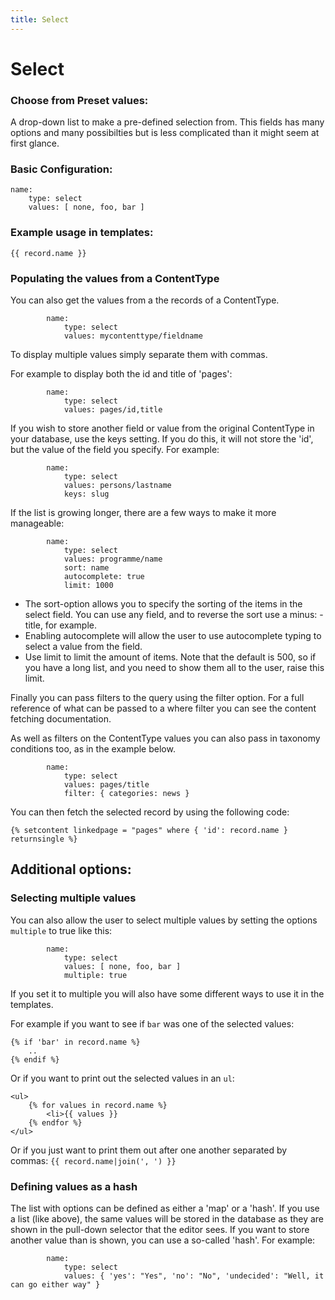 ```yaml
---
title: Select
---
```

Select
=========

### Choose from Preset values:

A drop-down list to make a pre-defined selection from. This fields has many
options and many possibilties but is less complicated than it might seem at
first glance.

### Basic Configuration:

```
name:
    type: select
    values: [ none, foo, bar ]
```

### Example usage in templates:

```
{{ record.name }}
```

### Populating the values from a ContentType

You can also get the values from a the records of a ContentType.

```
        name:
            type: select
            values: mycontenttype/fieldname
```

To display multiple values simply separate them with commas.

For example to display both the id and title of 'pages':

```
        name:
            type: select
            values: pages/id,title
```

If you wish to store another field or value from the original ContentType in
your database, use the keys setting. If you do this, it will not store the
'id', but the value of the field you specify. For example:

```
        name:
            type: select
            values: persons/lastname
            keys: slug
```

If the list is growing longer, there are a few ways to make it more manageable:

```
        name:
            type: select
            values: programme/name
            sort: name
            autocomplete: true
            limit: 1000
```

* The sort-option allows you to specify the sorting of the items in the select
  field. You can use any field, and to reverse the sort use a minus: -title,
  for example.
* Enabling autocomplete will allow the user to use autocomplete typing to
  select a value from the field.
* Use limit to limit the amount of items. Note that the default is 500, so if
  you have a long list, and you need to show them all to the user, raise this
  limit.

Finally you can pass filters to the query using the filter option. For a full
reference of what can be passed to a where filter you can see the content
fetching documentation.

As well as filters on the ContentType values you can also pass in taxonomy
conditions too, as in the example below.

```
        name:
            type: select
            values: pages/title
            filter: { categories: news }
```

You can then fetch the selected record by using the following code:

```
{% setcontent linkedpage = "pages" where { 'id': record.name } returnsingle %}
```

## Additional options:

### Selecting multiple values

You can also allow the user to select multiple values by setting the options
`multiple` to true like this:

```
        name:
            type: select
            values: [ none, foo, bar ]
            multiple: true
```

If you set it to multiple you will also have some different ways to use it in
the templates.

For example if you want to see if `bar` was one of the selected values:

```
{% if 'bar' in record.name %}
    ..
{% endif %}
```

Or if you want to print out the selected values in an `ul`:

```
<ul>
    {% for values in record.name %}
        <li>{{ values }}
    {% endfor %}
</ul>
```

Or if you just want to print them out after one another separated by commas:
`{{ record.name|join(', ') }}`


### Defining values as a hash

The list with options can be defined as either a 'map' or a 'hash'. If you use
a list (like above), the same values will be stored in the database as they are
shown in the pull-down selector that the editor sees. If you want to store
another value than is shown, you can use a so-called 'hash'. For example:

```
        name:
            type: select
            values: { 'yes': "Yes", 'no': "No", 'undecided': "Well, it can go either way" }
```
